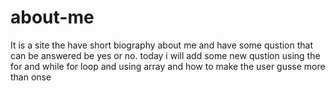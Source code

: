 # about-me
It is a site the have short biography about me and have some qustion that can be answered be yes or no.
today i will add some new qustion using the for and while for loop and using array  and how to make the user gusse more than onse